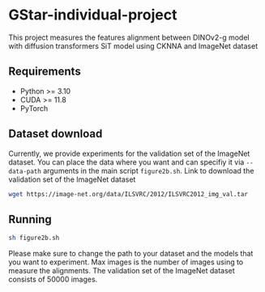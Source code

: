 # GStar-individual-project
This project measures the features alignment between DINOv2-g model with diffusion transformers SiT model using CKNNA and ImageNet dataset

## Requirements
- Python >= 3.10  
- CUDA >= 11.8
- PyTorch

## Dataset download
Currently, we provide experiments for the validation set of the ImageNet dataset. You can place the data where you want and can specifiy it via `--data-path` arguments in the main script `figure2b.sh`.
Link to download the validation set of the ImageNet dataset
```bash
wget https://image-net.org/data/ILSVRC/2012/ILSVRC2012_img_val.tar
```

## Running
```bash
sh figure2b.sh
```
Please make sure to change the path to your dataset and the models that you want to experiment. Max images is the number of images using to measure the alignments. The validation set of the ImageNet dataset consists of 50000 images.
